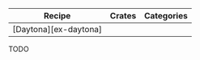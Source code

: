 | Recipe | Crates | Categories |
|--------|--------|------------|
| [Daytona][ex-daytona] |  |  |

<div class="hidden">
TODO
</div>
